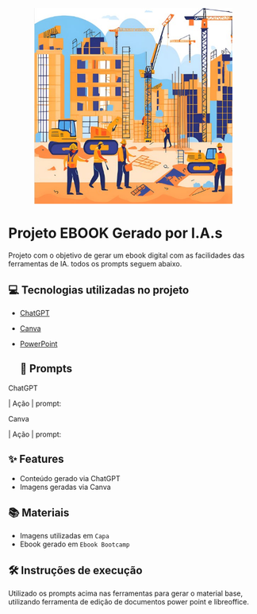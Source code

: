 <p align="center">
<img 
    src="./capa.jpg"
    width="400"  
/>
</p>

# Projeto EBOOK Gerado por I.A.s
Projeto com o objetivo de gerar um ebook digital com as facilidades das ferramentas de IA. todos os prompts
seguem abaixo.

## 💻 Tecnologias utilizadas no projeto
- [ChatGPT](https://chat.openai.com/) 
- [Canva](https://www.canva.com/)
- [PowerPoint](https://www.microsoft.com/en/microsoft-365/powerpoint)

  ## 🧠 Prompts

ChatGPT

|   Ação   | prompt: 


Canva

|  Ação  | prompt:


## ✨ Features

- Conteúdo gerado via ChatGPT
- Imagens geradas via Canva

## 📚 Materiais

- Imagens utilizadas em `Capa`
- Ebook gerado em `Ebook Bootcamp`

## 🛠️ Instruções de execução

Utilizado os prompts acima nas ferramentas para gerar o material base, utilizando ferramenta de edição de documentos power point e libreoffice.
